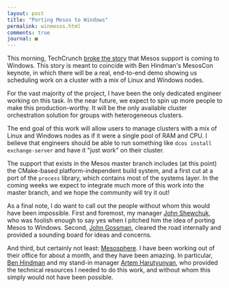 ```yaml
---
layout: post
title: "Porting Mesos to Windows"
permalink: winmesos.html
comments: true
journal: ■
---
```



This morning, TechCrunch [broke the story](http://techcrunch.com/2015/08/20/mesosphere-partners-with-microsoft-to-bring-mesos-to-windows-server/) that Mesos support is coming to Windows. This story is meant to coincide with Ben Hindman's MesosCon keynote, in which there will be a real, end-to-end demo showing us scheduling work on a cluster with a mix of Linux and Windows nodes.

For the vast majority of the project, I have been the only dedicated engineer working on this task. In the near future, we expect to spin up more people to make this production-worthy. It will be the only available cluster orchestration solution for groups with heterogeneous clusters.

The end goal of this work will allow users to manage clusters with a mix of Linux and Windows nodes as if it were a single pool of RAM and CPU. I believe that engineers should be able to run something like `dcos install exchange-server` and have it "just work" on their cluster.

The support that exists in the Mesos master branch includes (at this point) the CMake-based platform-independent build system, and a first cut at a port of the `process` library, which contains most of the systems layer. In the coming weeks we expect to integrate much more of this work into the master branch, and we hope the community will try it out!

As a final note, I do want to call out the people without whom this would have been impossible. First and foremost, my manager [John Shewchuk](https://www.linkedin.com/in/johnshew), who was foolish enough to say yes when I pitched him the idea of porting Mesos to Windows. Second, [John Gossman](https://www.linkedin.com/pub/john-gossman/2/495/566), cleared the road internally and provided a sounding board for ideas and concerns.

And third, but certainly not least: [Mesosphere](https://mesosphere.com). I have been working out of their office for about a month, and they have been amazing. In particular, [Ben Hindman](https://www.linkedin.com/pub/benjamin-hindman/9/b21/880) and my stand-in manager [Artem Harutyunyan](https://www.linkedin.com/in/artemharutyunyan), who provided the technical resources I needed to do this work, and without whom this simply would not have been possible.